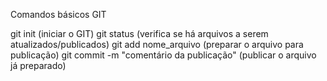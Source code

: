 Comandos básicos GIT

git init (iniciar o GIT)
git status (verifica se há arquivos a serem atualizados/publicados)
git add nome_arquivo (preparar o arquivo para publicação)
git commit -m "comentário da publicação" (publicar o arquivo já preparado)